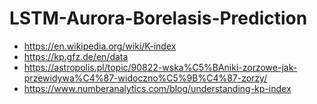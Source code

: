 # LSTM-Aurora-Borelasis-Prediction

- https://en.wikipedia.org/wiki/K-index
- https://kp.gfz.de/en/data
- https://astropolis.pl/topic/90822-wska%C5%BAniki-zorzowe-jak-przewidywa%C4%87-widoczno%C5%9B%C4%87-zorzy/
- https://www.numberanalytics.com/blog/understanding-kp-index
